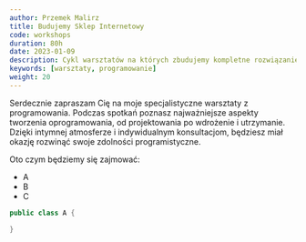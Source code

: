 ```yaml
---
author: Przemek Malirz
title: Budujemy Sklep Internetowy
code: workshops
duration: 80h
date: 2023-01-09
description: Cykl warsztatów na których zbudujemy kompletne rozwiązanie od fazy projektu do wdrożenia.
keywords: [warsztaty, programowanie]
weight: 20
---
```


Serdecznie zapraszam Cię na moje specjalistyczne warsztaty z programowania. Podczas spotkań poznasz najważniejsze
aspekty tworzenia oprogramowania, od projektowania po wdrożenie i utrzymanie. Dzięki intymnej atmosferze i indywidualnym
konsultacjom, będziesz miał okazję rozwinąć swoje zdolności programistyczne.

<!--more-->

Oto czym będziemy się zajmować:

* A
* B
* C

```java
public class A {

}
```
